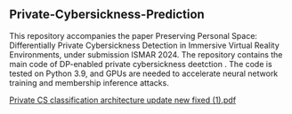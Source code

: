 ## Private-Cybersickness-Prediction 
This repository accompanies the paper Preserving Personal Space: Differentially Private Cybersickness Detection in Immersive Virtual Reality Environments, under submission ISMAR 2024. The repository contains the main code of DP-enabled private cybersickness deetction . The code is tested on Python 3.9, and GPUs are needed to accelerate neural network training and membership inference attacks.

[Private CS classification architecture update new fixed (1).pdf](https://github.com/ripankundu/Private-Cybersickness-Prediction/files/15491157/Private.CS.classification.architecture.update.new.fixed.1.pdf)
